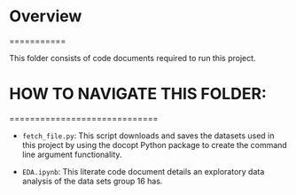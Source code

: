 # Overview
===========

This folder consists of code documents required to run this project. 


# HOW TO NAVIGATE THIS FOLDER:
=============================

* `fetch_file.py`: This script downloads and saves the datasets used in this project by using the docopt Python package to create the command line argument functionality. 

* `EDA.ipynb`: This literate code document details an exploratory data analysis of the data sets group 16 has.  
